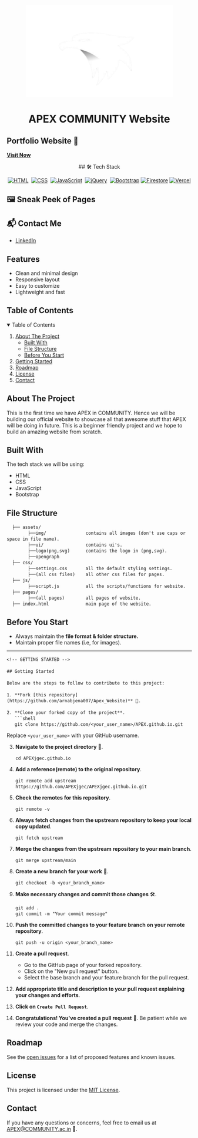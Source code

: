 <!-- PROJECT LOGO -->
<br />
<p align="center">
  <a href="">
    <img src="./assets/logo.svg" alt="Logo" width="400" height="250">
  </a>
  <h1 align="center">APEX COMMUNITY Website</h1>
</p>

## Portfolio Website 🔗
[**Visit Now**](https://apex-website-gules.vercel.app/)

<div align="center">
## 🛠️ Tech Stack

[![HTML](https://img.shields.io/badge/HTML5-%23E34F26.svg?&style=for-the-badge&logo=html5&logoColor=white)](https://github.com/arnabjena007/Portfolio-Website/search?l=html)&nbsp;
[![CSS](https://img.shields.io/badge/CSS3-%231572B6.svg?&style=for-the-badge&logo=css3&logoColor=white)](https://github.com/arnabjena007/Portfolio-Website/search?l=css)&nbsp;
[![JavaScript](https://img.shields.io/badge/JavaScript-%23323330.svg?&style=for-the-badge&logo=javascript&logoColor=%23F7DF1E)](https://github.com/arnabjena007/Portfolio-Website/search?l=javascript)&nbsp;
[![jQuery](https://img.shields.io/badge/jQuery-%230769AD.svg?style=for-the-badge&logo=jquery&logoColor=white)](https://github.com/arnabjena007/Portfolio-Website/search?l=javascript)&nbsp;
[![Bootstrap](https://img.shields.io/badge/Bootstrap-%23563D7C.svg?style=for-the-badge&logo=bootstrap&logoColor=white)](https://github.com/arnabjena007/Portfolio-Website/search?l=css)
[![Firestore](https://img.shields.io/badge/Firestore-%23FFA500.svg?style=for-the-badge&logo=firebase&logoColor=white)](https://firebase.google.com/docs/firestore)
[![Vercel](https://img.shields.io/badge/Vercel-%23FF0000.svg?style=for-the-badge&logo=vercel&logoColor=white)](https://vercel.com/)
</div>


## 🖼️ Sneak Peek of Pages

## 📬 Contact Me
- [LinkedIn](https://www.linkedin.com/in/arnabjena/)

## Features
- Clean and minimal design
- Responsive layout
- Easy to customize
- Lightweight and fast

## Table of Contents
<details open="open">
  <summary>Table of Contents</summary>
  <ol>
    <li>
      <a href="#about-the-project">About The Project</a>
      <ul>
        <li><a href="#built-with">Built With</a></li>
        <li><a href="#file-structure">File Structure</a></li>
        <li><a href="#before-you-start"> Before You Start</a></li>
      </ul>
    </li>
    <li><a href="#getting-started">Getting Started</a></li>
    <li><a href="#roadmap">Roadmap</a></li>
    <li><a href="#license">License</a></li>
    <li><a href="#contact">Contact</a></li>
  </ol>
</details>

<!-- ABOUT THE PROJECT -->

## About The Project

This is the first time we have APEX in COMMUNITY. Hence we will be building our official website to showcase all that awesome stuff that APEX will be doing in future.
This is a beginner friendly project and we hope to build an amazing website from scratch.

## Built With

The tech stack we will be using:

- HTML
- CSS
- JavaScript
- Bootstrap

<!-- USAGE EXAMPLES -->

## File Structure

```
  ├── assets/
        ├──img/               contains all images (don't use caps or space in file name).
        ├──ui/                contains ui's.
        ├──logo(png,svg)      contains the logo in (png,svg).
        ├──opengraph
  ├── css/
        ├──settings.css       all the default styling settings.
        ├──(all css files)    all other css files for pages.
  ├── js/
        ├──script.js          all the scripts/functions for website.
  ├── pages/
        ├──(all pages)        all pages of website.
  ├── index.html              main page of the website.
```

<!-- NOTE -->

## Before You Start

- Always maintain the **file format & folder structure.**
- Maintain proper file names (i.e, for images).

---

<!-- GETTING STARTED -->

```
<!-- GETTING STARTED -->

## Getting Started

Below are the steps to follow to contribute to this project:

1. **Fork [this repository](https://github.com/arnabjena007/Apex_Website)** 🍴.

2. **Clone your forked copy of the project**.
   ```shell
   git clone https://github.com/<your_user_name>/APEX.github.io.git
   ```
   Replace `<your_user_name>` with your GitHub username.

3. **Navigate to the project directory** 📁.
   ```shell
   cd APEXjgec.github.io
   ```

4. **Add a reference(remote) to the original repository**.
   ```shell
   git remote add upstream https://github.com/APEXjgec/APEXjgec.github.io.git
   ```

5. **Check the remotes for this repository**.
   ```shell
   git remote -v
   ```

6. **Always fetch changes from the upstream repository to keep your local copy updated**.
   ```shell
   git fetch upstream
   ```

7. **Merge the changes from the upstream repository to your main branch**.
   ```shell
   git merge upstream/main
   ```

8. **Create a new branch for your work** 🌿.
   ```shell
   git checkout -b <your_branch_name>
   ```

9. **Make necessary changes and commit those changes** 🛠️.
   ```shell
   git add .
   git commit -m "Your commit message"
   ```

10. **Push the committed changes to your feature branch on your remote repository**.
    ```shell
    git push -u origin <your_branch_name>
    ```

11. **Create a pull request**.
    - Go to the GitHub page of your forked repository.
    - Click on the "New pull request" button.
    - Select the base branch and your feature branch for the pull request.

12. **Add appropriate title and description to your pull request explaining your changes and efforts**.

13. **Click on `Create Pull Request`**.

14. **Congratulations! You've created a pull request** 🎉. Be patient while we review your code and merge the changes.

<!-- ROADMAP -->

## Roadmap

See the [open issues](https://github.com/APEXjgec) for a list of proposed features and known issues.

<!-- LICENSE -->

## License

This project is licensed under the [MIT License](LICENSE).

<!-- CONTACT -->

## Contact

If you have any questions or concerns, feel free to email us at APEX@COMMUNITY.ac.in 📧.

